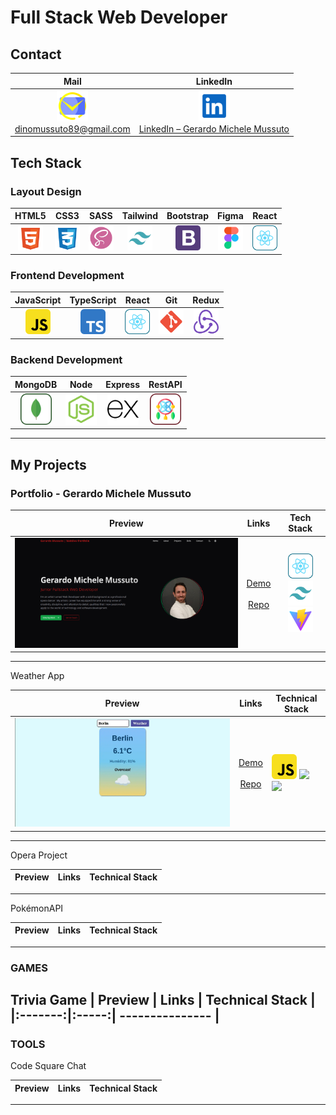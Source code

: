 # Full Stack Web Developer

## Contact
| Mail | LinkedIn |
|:----:|:--------:|
| <a href="mailto:dinomussuto89@gmail.com"><img src="assets/mail-svgrepo-com (1).svg" width="50" alt="Email Icon" /><br/>dinomussuto89@gmail.com</a> | <a href="www.linkedin.com/in/gerardo-michele-mussuto" target="_blank"><img src="assets/linkedin-svgrepo-com (1).svg" width="50" alt="LinkedIn Icon" /><br/>LinkedIn – Gerardo Michele Mussuto</a> |

## Tech Stack

### Layout Design

| HTML5 | CSS3 | SASS | Tailwind | Bootstrap | Figma | React |
|:-----:|:----:|:----:|:--------:|:---------:|:-----:|:-----:|     
| <img src="assets/html-5-svgrepo-com.svg" width="40"/> | <img src="assets/css-3-svgrepo-com.svg" width="40"/> | <img src="assets/scss2-svgrepo-com.svg" width="40"/> | <img src="assets/tailwind-svgrepo-com.svg" width="40"/> | <img src="assets/bootstrap-4-logo-svgrepo-com.svg" width="40"/> | <img src="assets/figma-svgrepo-com.svg" width="40"/> | <img src="assets/react-svgrepo-com.svg" width="40"/> |

### Frontend Development

| JavaScript | TypeScript | React | Git | Redux |
|:----------:|:----------:|:-----:|:---:|:-----:|
| <img src="assets/javascript-svgrepo-com.svg" width="40"/> | <img src="assets/typescript-svgrepo-com.svg" width="40"/> | <img src="assets/react-svgrepo-com.svg" width="40"/> | <img src="assets/git-svgrepo-com.svg" width="40"/> | <img src="assets/redux-logo-svgrepo-com.svg" width="40"/> |

### Backend Development

| MongoDB | Node | Express | RestAPI |
|:-------:|:----:|:-------:|:-------:|
| <img src="assets/mongodb-svgrepo-com.svg" width="50"/> | <img src="assets/node-js-svgrepo-com.svg" width="50"/> | <img src="assets/express-svgrepo-com.svg" width="50"/> | <img src="assets/rest-api-svgrepo-com.svg" width="50"/> |


---

##  My Projects

### Portfolio - Gerardo Michele Mussuto
| Preview | Links | Tech Stack |
|:-------:|:-----:|:----------:|
![Preview Screenshot](./assets/preview-portfolio.png) | [Demo](https://onid89.github.io/Web-Dev-Portfolio/)<br><br>[Repo](https://github.com/Onid89/onid89-creative-code-showcase) | <img src="assets/react-svgrepo-com.svg" width="40"/> <img src="assets/tailwind-svgrepo-com.svg" width="40"/> <img src="assets/vite-svgrepo-com.svg" width="40"/> |

---

Weather App

| Preview | Links | Technical Stack |
|:-------:|:-----:| --------------- |
![Preview Screenshot](./assets/Weather-App.png) | [Demo](https://onid89.github.io/Weather-App)<br><br>[Repo](https://github.com/Onid89/Weather-App) | <img src="assets/javascript-svgrepo-com.svg" width="40"/> <img src="assets/html5-svgrepo-com.svg" width="40"/> <img src="assets/css3-svgrepo-com.svg" width="40"/> |


---

Opera Project

| Preview | Links | Technical Stack |
|:-------:|:-----:| --------------- |

---

PokémonAPI

| Preview | Links | Technical Stack |
|:-------:|:-----:| --------------- |

---

### GAMES

Trivia Game
| Preview | Links | Technical Stack |
|:-------:|:-----:| --------------- |
---

### TOOLS

Code Square Chat

| Preview | Links | Technical Stack |
|:-------:|:-----:| --------------- |
---
